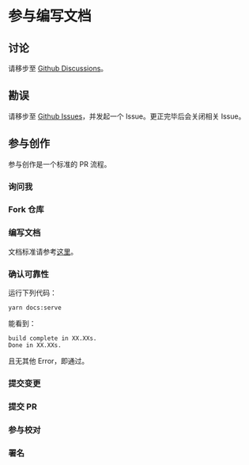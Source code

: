 # 参与编写文档

## 讨论

请移步至 [Github Discussions](https://github.com/miswanting/Era-Chinese-Documentation/discussions)。

## 勘误

请移步至 [Github Issues](https://github.com/miswanting/Era-Chinese-Documentation/issues)，并发起一个 Issue。更正完毕后会关闭相关 Issue。

## 参与创作

参与创作是一个标准的 PR 流程。

### 询问我

### Fork 仓库

### 编写文档

文档标准请参考[这里](Documentation_Standard)。

### 确认可靠性

运行下列代码：

```
yarn docs:serve
```

能看到：

```
build complete in XX.XXs.
Done in XX.XXs.
```

且无其他 Error，即通过。

### 提交变更

### 提交 PR

### 参与校对

### 署名

## 
